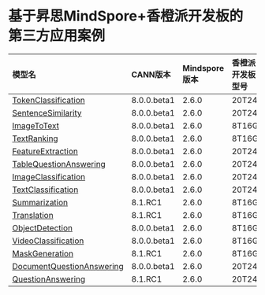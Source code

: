# 基于昇思MindSpore+香橙派开发板的第三方应用案例


| 模型名                                                       | CANN版本                  | Mindspore版本 | 香橙派开发板型号 |
| :----------------------------------------------------------- | :------------------------ | :------------ | :--------------- |
| [TokenClassification](https://github.com/mindspore-courses/orange-pi-mindspore/tree/master/Online/community/TokenClassification) | 8.0.0.beta1 | 2.6.0         | 20T24G           |
| [SentenceSimilarity](https://github.com/mindspore-courses/orange-pi-mindspore/tree/master/Online/community/SentenceSimilarity) | 8.0.0.beta1 | 2.6.0         | 20T24G           |
| [ImageToText](https://github.com/mindspore-courses/orange-pi-mindspore/tree/master/Online/community/ImageToText) | 8.0.0.beta1 | 2.6.0         | 8T16G            |
| [TextRanking](https://github.com/mindspore-courses/orange-pi-mindspore/tree/master/Online/community/TextRanking) | 8.0.0.beta1 | 2.6.0         | 8T16G            |
| [FeatureExtraction](https://github.com/mindspore-courses/orange-pi-mindspore/tree/master/Online/community/FeatureExtraction) | 8.0.0.beta1 | 2.6.0         | 20T24G           |
| [TableQuestionAnswering](https://github.com/mindspore-courses/orange-pi-mindspore/tree/master/Online/community/TableQuestionAnswering) | 8.0.0.beta1 | 2.6.0         | 20T24G           |
| [ImageClassification](https://github.com/mindspore-courses/orange-pi-mindspore/tree/master/Online/community/ImageClassification) | 8.0.0.beta1 | 2.6.0         | 20T24G           |
| [TextClassification](https://github.com/mindspore-courses/orange-pi-mindspore/tree/master/Online/community/TextClassification) | 8.0.0.beta1  |2.6.0  |20T24G  |
| [Summarization](https://github.com/mindspore-courses/orange-pi-mindspore/tree/master/Online/community/Summarization) | 8.1.RC1 | 2.6.0 | 8T16G |
| [Translation](https://github.com/mindspore-courses/orange-pi-mindspore/tree/master/Online/community/Translation) | 8.1.RC1 | 2.6.0 | 8T16G |
| [ObjectDetection](https://github.com/mindspore-courses/orange-pi-mindspore/tree/master/Online/community/ObjectDetection) | 8.0.0.beta1   |2.6.0  |8T16G  |
| [VideoClassification](https://github.com/mindspore-courses/orange-pi-mindspore/tree/master/Online/community/VideoClassification) | 8.0.0.beta1  | 2.6.0 |8T16G |
| [MaskGeneration](https://github.com/mindspore-courses/orange-pi-mindspore/tree/master/Online/community/MaskGeneration) | 8.1.RC1 | 2.6.0 | 8T16G |
| [DocumentQuestionAnswering](https://github.com/mindspore-courses/orange-pi-mindspore/tree/master/Online/community/DocumentQuestionAnswering) | 8.0.0.beta1 | 2.6.0         | 20T24G           |
| [QuestionAnswering](https://github.com/mindspore-courses/orange-pi-mindspore/tree/master/Online/community/QuestionAnswering) | 8.1.RC1 | 2.6.0 | 20T24G |

